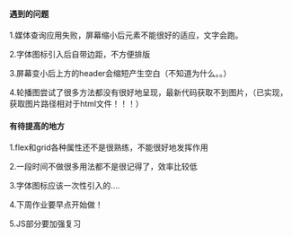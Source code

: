 #### 遇到的问题

1.媒体查询应用失败，屏幕缩小后元素不能很好的适应，文字会跑。

2.字体图标引入后自带边距，不方便排版

3.屏幕变小后上方的header会缩短产生空白（不知道为什么。。）

4.轮播图尝试了很多方法都没有很好地呈现，最新代码获取不到图片，（已实现，获取图片路径相对于html文件！！！）

#### 有待提高的地方

1.flex和grid各种属性还不是很熟练，不能很好地发挥作用

2.一段时间不做很多用法都不是很记得了，效率比较低

3.字体图标应该一次性引入的....

4.下周作业要早点开始做！

5.JS部分要加强复习
